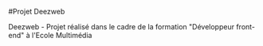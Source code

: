 #Projet Deezweb

Deezweb - Projet réalisé dans le cadre de la formation "Développeur front-end" à l'Ecole Multimédia
